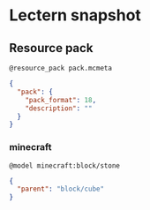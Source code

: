 # Lectern snapshot

## Resource pack

`@resource_pack pack.mcmeta`

```json
{
  "pack": {
    "pack_format": 18,
    "description": ""
  }
}
```

### minecraft

`@model minecraft:block/stone`

```json
{
  "parent": "block/cube"
}
```
